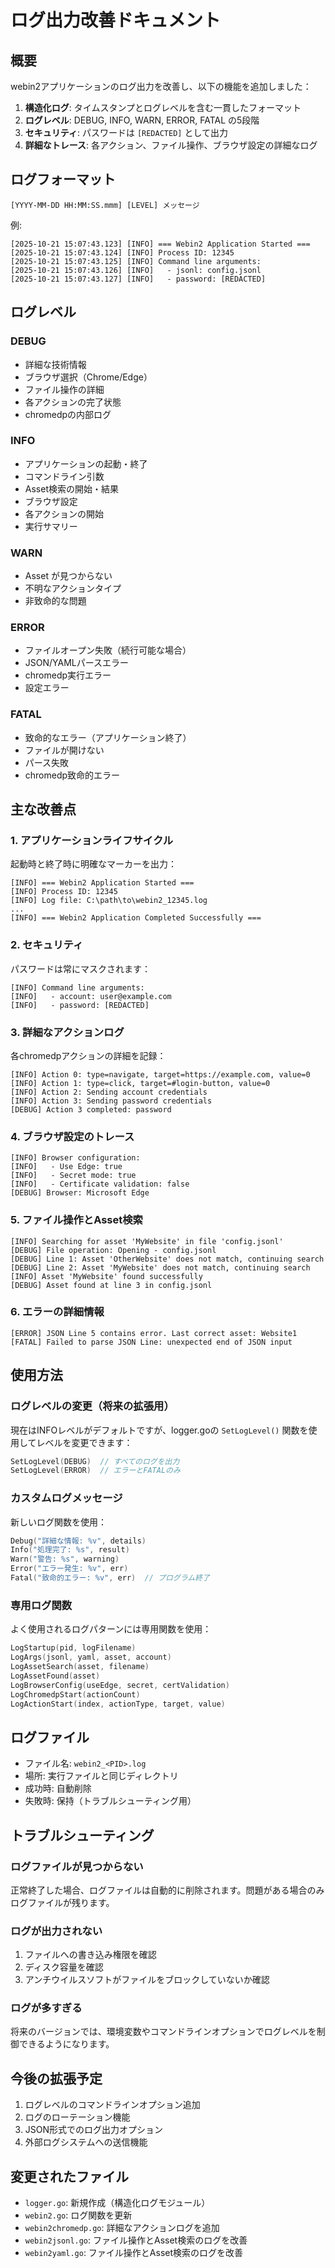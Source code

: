 # ログ出力改善ドキュメント

## 概要

webin2アプリケーションのログ出力を改善し、以下の機能を追加しました：

1. **構造化ログ**: タイムスタンプとログレベルを含む一貫したフォーマット
2. **ログレベル**: DEBUG, INFO, WARN, ERROR, FATAL の5段階
3. **セキュリティ**: パスワードは `[REDACTED]` として出力
4. **詳細なトレース**: 各アクション、ファイル操作、ブラウザ設定の詳細なログ

## ログフォーマット

```
[YYYY-MM-DD HH:MM:SS.mmm] [LEVEL] メッセージ
```

例:
```
[2025-10-21 15:07:43.123] [INFO] === Webin2 Application Started ===
[2025-10-21 15:07:43.124] [INFO] Process ID: 12345
[2025-10-21 15:07:43.125] [INFO] Command line arguments:
[2025-10-21 15:07:43.126] [INFO]   - jsonl: config.jsonl
[2025-10-21 15:07:43.127] [INFO]   - password: [REDACTED]
```

## ログレベル

### DEBUG
- 詳細な技術情報
- ブラウザ選択（Chrome/Edge）
- ファイル操作の詳細
- 各アクションの完了状態
- chromedpの内部ログ

### INFO
- アプリケーションの起動・終了
- コマンドライン引数
- Asset検索の開始・結果
- ブラウザ設定
- 各アクションの開始
- 実行サマリー

### WARN
- Asset が見つからない
- 不明なアクションタイプ
- 非致命的な問題

### ERROR
- ファイルオープン失敗（続行可能な場合）
- JSON/YAMLパースエラー
- chromedp実行エラー
- 設定エラー

### FATAL
- 致命的なエラー（アプリケーション終了）
- ファイルが開けない
- パース失敗
- chromedp致命的エラー

## 主な改善点

### 1. アプリケーションライフサイクル

起動時と終了時に明確なマーカーを出力：

```
[INFO] === Webin2 Application Started ===
[INFO] Process ID: 12345
[INFO] Log file: C:\path\to\webin2_12345.log
...
[INFO] === Webin2 Application Completed Successfully ===
```

### 2. セキュリティ

パスワードは常にマスクされます：

```
[INFO] Command line arguments:
[INFO]   - account: user@example.com
[INFO]   - password: [REDACTED]
```

### 3. 詳細なアクションログ

各chromedpアクションの詳細を記録：

```
[INFO] Action 0: type=navigate, target=https://example.com, value=0
[INFO] Action 1: type=click, target=#login-button, value=0
[INFO] Action 2: Sending account credentials
[INFO] Action 3: Sending password credentials
[DEBUG] Action 3 completed: password
```

### 4. ブラウザ設定のトレース

```
[INFO] Browser configuration:
[INFO]   - Use Edge: true
[INFO]   - Secret mode: true
[INFO]   - Certificate validation: false
[DEBUG] Browser: Microsoft Edge
```

### 5. ファイル操作とAsset検索

```
[INFO] Searching for asset 'MyWebsite' in file 'config.jsonl'
[DEBUG] File operation: Opening - config.jsonl
[DEBUG] Line 1: Asset 'OtherWebsite' does not match, continuing search
[DEBUG] Line 2: Asset 'MyWebsite' does not match, continuing search
[INFO] Asset 'MyWebsite' found successfully
[DEBUG] Asset found at line 3 in config.jsonl
```

### 6. エラーの詳細情報

```
[ERROR] JSON Line 5 contains error. Last correct asset: Website1
[FATAL] Failed to parse JSON Line: unexpected end of JSON input
```

## 使用方法

### ログレベルの変更（将来の拡張用）

現在はINFOレベルがデフォルトですが、logger.goの `SetLogLevel()` 関数を使用してレベルを変更できます：

```go
SetLogLevel(DEBUG)  // すべてのログを出力
SetLogLevel(ERROR)  // エラーとFATALのみ
```

### カスタムログメッセージ

新しいログ関数を使用：

```go
Debug("詳細な情報: %v", details)
Info("処理完了: %s", result)
Warn("警告: %s", warning)
Error("エラー発生: %v", err)
Fatal("致命的エラー: %v", err)  // プログラム終了
```

### 専用ログ関数

よく使用されるログパターンには専用関数を使用：

```go
LogStartup(pid, logFilename)
LogArgs(jsonl, yaml, asset, account)
LogAssetSearch(asset, filename)
LogAssetFound(asset)
LogBrowserConfig(useEdge, secret, certValidation)
LogChromedpStart(actionCount)
LogActionStart(index, actionType, target, value)
```

## ログファイル

- ファイル名: `webin2_<PID>.log`
- 場所: 実行ファイルと同じディレクトリ
- 成功時: 自動削除
- 失敗時: 保持（トラブルシューティング用）

## トラブルシューティング

### ログファイルが見つからない

正常終了した場合、ログファイルは自動的に削除されます。問題がある場合のみログファイルが残ります。

### ログが出力されない

1. ファイルへの書き込み権限を確認
2. ディスク容量を確認
3. アンチウイルスソフトがファイルをブロックしていないか確認

### ログが多すぎる

将来のバージョンでは、環境変数やコマンドラインオプションでログレベルを制御できるようになります。

## 今後の拡張予定

1. ログレベルのコマンドラインオプション追加
2. ログのローテーション機能
3. JSON形式でのログ出力オプション
4. 外部ログシステムへの送信機能

## 変更されたファイル

- `logger.go`: 新規作成（構造化ログモジュール）
- `webin2.go`: ログ関数を更新
- `webin2chromedp.go`: 詳細なアクションログを追加
- `webin2jsonl.go`: ファイル操作とAsset検索のログを改善
- `webin2yaml.go`: ファイル操作とAsset検索のログを改善
